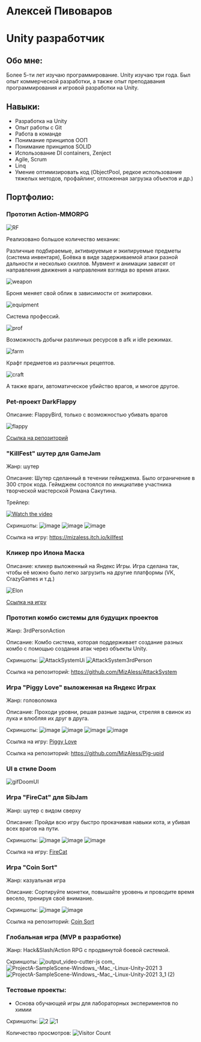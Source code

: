 # Алексей Пивоваров

# Unity разработчик

## Обо мне:
Более 5-ти лет изучаю программирование. Unity изучаю три года. Был опыт коммерческой разработки, а также опыт преподавания программирования и игровой разработки на Unity. 

## Навыки:
- Разработка на Unity
- Опыт работы с Git
- Работа в команде
- Понимание принципов ООП
- Понимание принципов SOLID
- Использование DI containers, Zenject
- Agile, Scrum
- Linq
- Умение оптимизировать код (ObjectPool, редкое использование тяжелых методов, профайлинг, отложенная загрузка объектов и др.)
 
## Портфолио:

### Прототип Action-MMORPG

![RF](https://github.com/user-attachments/assets/3535c3cd-a80e-469e-8d79-b185430407e8)

Реализовано большое количество механик:

Различные подбираемые, активируемые и экипируемые предметы (система инвентаря),
Боёвка в виде задерживаемой атаки разной дальности и несколько скиллов.
Мувмент и анимации зависят от направления движения а направления взгляда во время атаки.

![weapon](https://github.com/MizAless/TestGif/blob/main/weapon.gif)

Броня меняет свой облик в зависимости от экипировки.

![equipment](https://github.com/MizAless/TestGif/blob/main/equipment.gif)

Система профессий.

![prof](https://github.com/MizAless/TestGif/blob/main/prof.gif)

Возможность добычи различных ресурсов в afk и idle режимах.

![farm](https://github.com/MizAless/TestGif/blob/main/farm.gif)

Крафт предметов из различных рецептов.

![craft](https://github.com/MizAless/TestGif/blob/main/craft.gif)

А также враги, автоматическое убийство врагов, и многое другое.

### Pet-проект DarkFlappy

Описание: FlappyBird, только с возможностью убивать врагов

![flappy](https://github.com/MizAless/TestGif/blob/main/flappy.gif)

[Ссылка на репозиторий](https://github.com/MizAless/IJuniorFlappyTerminator)

### "KillFest" шутер для GameJam

Жанр: шутер

Описание: Шутер сделанный в течении геймджема. Было ограничение в 300 строк кода. Геймджем состоялся по инициативе участника творческой мастерской Романа Сакутина.

Трейлер:

[![Watch the video](https://img.youtube.com/vi/DdJbpqrDZkc/0.jpg)](https://www.youtube.com/watch?v=DdJbpqrDZkc)

Скриншоты:
![image](https://github.com/user-attachments/assets/411b2708-0383-4592-8b92-e630bb96e2e1)
![image](https://github.com/user-attachments/assets/ce9b43c6-647d-4989-be33-e6634825f9f5)
![image](https://github.com/user-attachments/assets/549e719c-ec43-45cf-90dc-5fe5203853ce)

Ссылка на игру:
https://mizaless.itch.io/killfest

### Кликер про Илона Маска

Описание: кликер выложенный на Яндекс Игры. Игра сделана так, чтобы её можно было легко загрузить на другие платформы (VK, CrazyGames и т.д.)

 ![Elon](https://github.com/user-attachments/assets/687942c1-b7ff-4a27-bf82-e49a08c6c093)

[Ссылка на игру](https://yandex.ru/games/app/394326?lang=ru)

### Прототип комбо системы для будущих проектов

Жанр: 3rdPersonAction

Описание: Комбо система, которая поддерживает создание разных комбо с помощью создания атак через объекты Unity.

Скриншоты:
![AttackSystemUi](https://github.com/user-attachments/assets/352a29f3-e6b9-4568-912a-7d2ad84ef118)
![AttackSystem3rdPerson](https://github.com/user-attachments/assets/b300b15a-4a33-4339-aaf0-3c60ed62ba48)

Ссылка на репозиторий:
https://github.com/MizAless/AttackSystem

### Игра "Piggy Love" выложенная на Яндекс Играх

Жанр: головоломка

Описание: Проходи уровни, решая разные задачи, стреляя в свинок из лука и влюбляя их друг в друга.

Скриншоты:
![image](https://github.com/MizAless/MizAless/assets/44200635/d4c13656-e83f-4267-ac0c-69e311ce2b7e)
![image](https://github.com/MizAless/MizAless/assets/44200635/d47313ae-ac23-4e0f-ab46-89625aba6e4a)
![image](https://github.com/MizAless/MizAless/assets/44200635/a5d8be42-a833-4aee-a39e-ed26f6b09c78)
![image](https://github.com/MizAless/MizAless/assets/44200635/dfa8d180-49e1-47de-9460-09200921112e)


Ссылка на игру: [Piggy Love](https://yandex.ru/games/app/294450)

Ссылка на репозиторий: https://github.com/MizAless/Pig-upid

### UI в стиле Doom

![gifDoomUI](https://github.com/user-attachments/assets/79515f04-2069-449b-a0e8-8852c383b8ec)

### Игра "FireCat" для SibJam

Жанр: шутер с видом сверху

Описание: Пройди всю игру быстро прокачивая навыки кота, и убивая всех врагов на пути.

Скриншоты:
![image](https://github.com/MizAless/MizAless/assets/44200635/a3d28e40-29bd-48fb-a4b1-8f04cd4c7e8d)
![image](https://github.com/MizAless/MizAless/assets/44200635/fd3195fe-5696-457b-b37c-2b278db5bb00)
![image](https://github.com/MizAless/MizAless/assets/44200635/063714ab-fa1a-4729-a50e-a2f853595e81)

Ссылка на игру: [FireCat](https://evohox.itch.io/firecat)

### Игра "Coin Sort"

Жанр: казуальная игра

Описание: Сортируйте монетки, повышайте уровень и проводите время весело, тренируя своё внимание.

Скриншоты:
![image](https://github.com/MizAless/MizAless/assets/44200635/93e01b69-6588-4c22-aac5-fc3a31a8793c)
![image](https://github.com/MizAless/MizAless/assets/44200635/40ceeb7e-775c-4a7c-aad0-ad9a24c4e0b2)

Ссылка на репозиторий: [Coin Sort](https://github.com/MizAless/CoinSort)

### Глобальная игра (MVP в разработке)

Жанр: Hack&Slash/Action RPG с продвинутой боевой системой.

Скриншоты:
![output_video-cutter-js com_](https://github.com/MizAless/MizAless/assets/44200635/de3bd383-f570-457d-a028-23947e79f6cf)
![ProjectA-SampleScene-Windows_-Mac_-Linux-Unity-2021 3](https://github.com/MizAless/MizAless/assets/44200635/c4d3c5a1-ca89-4c59-8315-12324d54d43a)
![ProjectA-SampleScene-Windows_-Mac_-Linux-Unity-2021 3_1 (2)](https://github.com/MizAless/MizAless/assets/44200635/cb415550-2d12-4c16-8c50-88da0d4eece1)


### Тестовые проекты:

- Основа обучающей игры для лабораторных экспериментов по химии

Скриншоты:
![2](https://github.com/MizAless/MizAless/assets/44200635/2deb6d39-23d7-4ecd-8bc0-fd7cd88ed3bc)
![1](https://github.com/MizAless/MizAless/assets/44200635/16176c29-6b8c-41fb-9527-31b4fccd1d7a)

Количество просмотров:
![Visitor Count](https://profile-counter.glitch.me/MizAless/count.svg)


